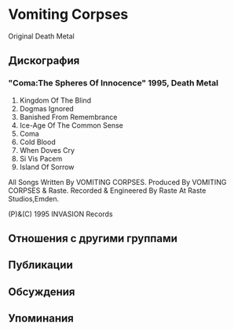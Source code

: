 # Vomiting Corpses

Original Death Metal

## Дискография

### "Coma:The Spheres Of Innocence" 1995, Death Metal

1. Kingdom Of The Blind
2. Dogmas Ignored
3. Banished From Remembrance
4. Ice-Age Of The Common Sense
5. Coma
6. Cold Blood
7. When Doves Cry
8. Si Vis Pacem
9. Island Of Sorrow

All Songs Written By VOMITING CORPSES.
Produced By VOMITING CORPSES & Raste.
Recorded & Engineered By Raste  At Raste Studios,Emden.

(P)&(C) 1995 INVASION Records


## Отношения с другими группами


## Публикации


## Обсуждения


## Упоминания

